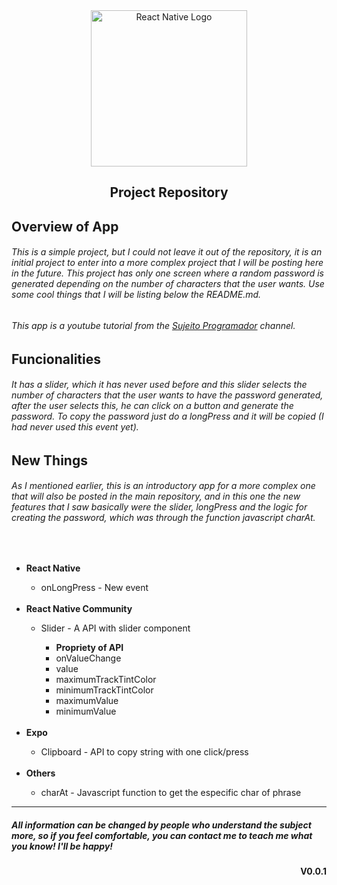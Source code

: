 <div align="center">
        <img  width=250 src="https://cdn4.iconfinder.com/data/icons/logos-3/600/React.js_logo-512.png" alt="React Native Logo"/>
    <h2>Project Repository</h2>
</div>

## Overview of App

###### This is a simple project, but I could not leave it out of the repository, it is an initial project to enter into a more complex project that I will be posting here in the future. This project has only one screen where a random password is generated depending on the number of characters that the user wants. Use some cool things that I will be listing below the README.md.

###### This app is a youtube tutorial from the [Sujeito Programador](https://www.youtube.com/c/Sujeitoprogramador/featured) channel.

## Funcionalities

###### It has a slider, which it has never used before and this slider selects the number of characters that the user wants to have the password generated, after the user selects this, he can click on a button and generate the password. To copy the password just do a longPress and it will be copied (I had never used this event yet).

## New Things

###### As I mentioned earlier, this is an introductory app for a more complex one that will also be posted in the main repository, and in this one the new features that I saw basically were the slider, longPress and the logic for creating the password, which was through the function javascript charAt.


<br>

<ul>
<li><b>React Native</b></li>
    <ul>
    <li>onLongPress - New event</li>
    </ul>

<br>

<li><b>React Native Community</b></li>
    <ul>
    <li>Slider - A API with slider component</li>
        <ul>
        <li><b>Propriety of API</b></li>
        <li>onValueChange</li>
        <li>value</li>
        <li>maximumTrackTintColor</li>
        <li>minimumTrackTintColor</li>
        <li>maximumValue</li>
        <li>minimumValue</li>
        </ul>
    </ul>

<br>

<li><b>Expo</b></li>
    <ul>
    <li>Clipboard - API to copy string with one click/press</li>
    </ul>

<br>

<li><b>Others</b></li>
<ul>
<li>charAt - Javascript function to get the especific char of phrase</li>
</ul>

</ul>

---

##### All information can be changed by people who understand the subject more, so if you feel comfortable, you can contact me to teach me what you know! I'll be happy!

<div align="end"><b>V0.0.1</b></div>
